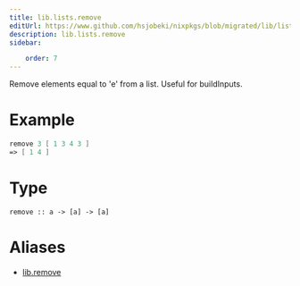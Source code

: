 ```yaml
---
title: lib.lists.remove
editUrl: https://www.github.com/hsjobeki/nixpkgs/blob/migrated/lib/lists.nix#L228C5
description: lib.lists.remove
sidebar:

    order: 7
---
```


Remove elements equal to 'e' from a list.  Useful for buildInputs.

# Example

```nix
remove 3 [ 1 3 4 3 ]
=> [ 1 4 ]
```

# Type

```
remove :: a -> [a] -> [a]
```


# Aliases

- [lib.remove](/nix-doc-comments/reference/lib/lib-remove)


